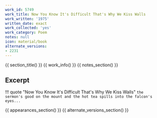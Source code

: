 ```yaml
---
work_id: 5749
work_title: Now You Know It's Difficult That's Why We Kiss Walls
work_written: '1975'
written_date: exact
work_collected: 'yes'
work_category: Poem
notes: null
icon: material/book
alternate_versions:
- 2231
---
```


{{ section_title() }}
{{ work_info() }}
{{ notes_section() }}
## Excerpt
!!! quote "Now You Know It's Difficult That's Why We Kiss Walls"
    ```
    the sermon's good on the
    mount and the hot tea
    spills into the falcon's
    eyes...
    ```

{{ appearances_section() }}
{{ alternate_versions_section() }}